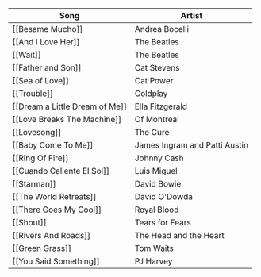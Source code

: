 
| Song                           | Artist                        |
| ------------------------------ | ----------------------------- |
| [[Besame Mucho]]               | Andrea Bocelli                |
| [[And I Love Her]]             | The Beatles                   |
| [[Wait]]                       | The Beatles                   |
| [[Father and Son]]             | Cat Stevens                   |
| [[Sea of Love]]                | Cat Power                     |
| [[Trouble]]                    | Coldplay                      |
| [[Dream a Little Dream of Me]] | Ella Fitzgerald               |
| [[Love Breaks The Machine]]    | Of Montreal                   |
| [[Lovesong]]                   | The Cure                      |
| [[Baby Come To Me]]            | James Ingram and Patti Austin |
| [[Ring Of Fire]]               | Johnny Cash                   |
| [[Cuando Caliente El Sol]]     | Luis Miguel                   |
| [[Starman]]                    | David Bowie                   |
| [[The World Retreats]]         | David O'Dowda                 |
| [[There Goes My Cool]]         | Royal Blood                   |
| [[Shout]]                      | Tears for Fears               |
| [[Rivers And Roads]]           | The Head and the Heart        |
| [[Green Grass]]                | Tom Waits                     |
| [[You Said Something]]         | PJ Harvey                     |